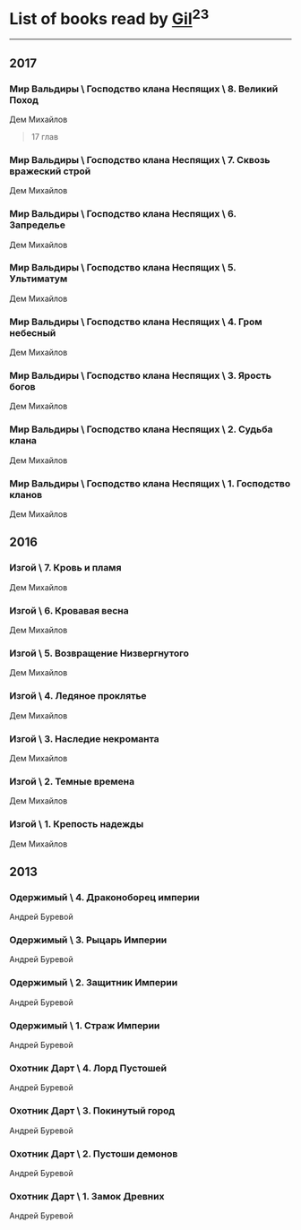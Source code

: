 # List of books read by [Gil](https://plus.google.com/u/0/101934994962487087520/)<sup>23</sup>
---

## 2017

### Мир Вальдиры \ Господство клана Неспящих \ 8. Великий Поход
Дем Михайлов
> 17 глав


### Мир Вальдиры \ Господство клана Неспящих \ 7. Сквозь вражеский строй
Дем Михайлов


### Мир Вальдиры \ Господство клана Неспящих \ 6. Запределье
Дем Михайлов


### Мир Вальдиры \ Господство клана Неспящих \ 5. Ультиматум
Дем Михайлов


### Мир Вальдиры \ Господство клана Неспящих \ 4. Гром небесный
Дем Михайлов


### Мир Вальдиры \ Господство клана Неспящих \ 3. Ярость богов
Дем Михайлов


### Мир Вальдиры \ Господство клана Неспящих \ 2. Судьба клана
Дем Михайлов


### Мир Вальдиры \ Господство клана Неспящих \ 1. Господство кланов
Дем Михайлов



## 2016

### Изгой \ 7. Кровь и пламя
Дем Михайлов


### Изгой \ 6. Кровавая весна
Дем Михайлов


### Изгой \ 5. Возвращение Низвергнутого
Дем Михайлов


### Изгой \ 4. Ледяное проклятье
Дем Михайлов


### Изгой \ 3. Наследие некроманта
Дем Михайлов


### Изгой \ 2. Темные времена
Дем Михайлов


### Изгой \ 1. Крепость надежды
Дем Михайлов



## 2013

### Одержимый \ 4. Драконоборец империи
Андрей Буревой


### Одержимый \ 3. Рыцарь Империи
Андрей Буревой


### Одержимый \ 2. Защитник Империи
Андрей Буревой


### Одержимый \ 1. Страж Империи
Андрей Буревой


### Охотник Дарт \ 4. Лорд Пустошей
Андрей Буревой


### Охотник Дарт \ 3. Покинутый город
Андрей Буревой


### Охотник Дарт \ 2. Пустоши демонов
Андрей Буревой


### Охотник Дарт \ 1. Замок Древних
Андрей Буревой



